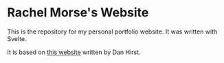 # Rachel Morse's Website

This is the repository for my personal portfolio website. It was written with Svelte. 

It is based on [this website](https://github.com/dchirst/website) written by Dan Hirst.